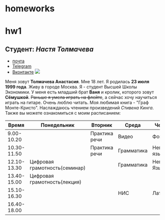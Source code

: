 # homeworks
# hw1
##  **Студент**: _Настя Толмачева_
* [почта](https://tolmachyova.lissabon@yandex.ru)
* [Telegram](https://t.me/Lissabon23)
* [Вконтакте](https://vk.com/nastyatolmacheva)
![](https://pp.userapi.com/c604325/v604325023/36abb/mKd35xuVdjQ.jpg)

Меня зовут **Толмачева Анастасия**. Мне 18 лет. Я родилась **23 июля 1999 года**. Живу в городе Москва. Я - студент Высшей Школы Экономики. У меня есть младший брат **Ваня** и кролик, которого зовут **Сёмушкой**. ~~Раньше я умела играть на флейте~~, а сейчас хочу научиться играть на гитаре. Очень люблю читать. Моя любимая книга - "Граф Монте-Кристо". Наслаждаюсь чтением произведений _Стивена Кинга_.
Также вы можете ознакомиться с моим расписанием:

   Время   |          Понедельник         |   Вторник    |   Среда   |   Четверг    |    Пятница   |
-----------|------------------------------|--------------|-----------|--------------|--------------|
9.00-10.20 |                              |Практика речи |Видео      |Фонетика      |Практика речи |
10.30-11.50|                              |Практика речи |Грамматика |Немецкий язык |Немецкий язык |
12.10-13.30|Цифровая грамотность(семинар) |              |Грамматика |Немецкий Язык |              |
13.40-15.00|Цифровая грамотность(лекция)  |              |           |              |МКН(семинар)  |
15.10-16.30|                              |              |НИС        |Латынь        |              |
16.40-18.00|                              |              |           |              |МКН(лекция)   |
